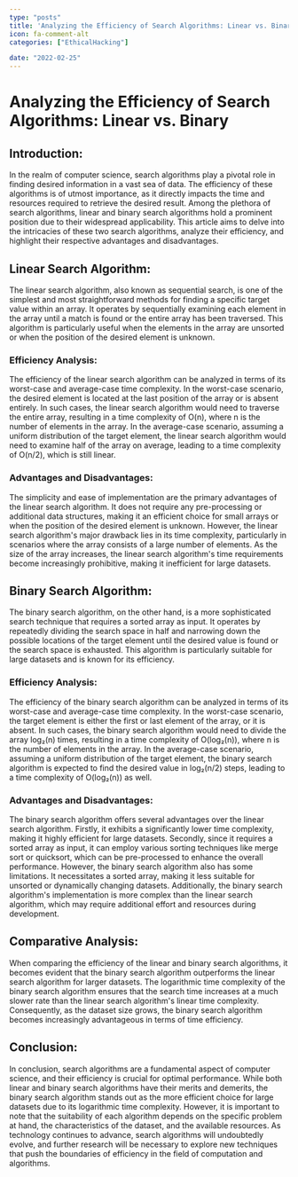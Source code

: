 ```yaml
---
type: "posts"
title: 'Analyzing the Efficiency of Search Algorithms: Linear vs. Binary'
icon: fa-comment-alt
categories: ["EthicalHacking"]

date: "2022-02-25"
---
```




# Analyzing the Efficiency of Search Algorithms: Linear vs. Binary

## Introduction:
In the realm of computer science, search algorithms play a pivotal role in finding desired information in a vast sea of data. The efficiency of these algorithms is of utmost importance, as it directly impacts the time and resources required to retrieve the desired result. Among the plethora of search algorithms, linear and binary search algorithms hold a prominent position due to their widespread applicability. This article aims to delve into the intricacies of these two search algorithms, analyze their efficiency, and highlight their respective advantages and disadvantages.

## Linear Search Algorithm:
The linear search algorithm, also known as sequential search, is one of the simplest and most straightforward methods for finding a specific target value within an array. It operates by sequentially examining each element in the array until a match is found or the entire array has been traversed. This algorithm is particularly useful when the elements in the array are unsorted or when the position of the desired element is unknown.

### Efficiency Analysis:
The efficiency of the linear search algorithm can be analyzed in terms of its worst-case and average-case time complexity. In the worst-case scenario, the desired element is located at the last position of the array or is absent entirely. In such cases, the linear search algorithm would need to traverse the entire array, resulting in a time complexity of O(n), where n is the number of elements in the array. In the average-case scenario, assuming a uniform distribution of the target element, the linear search algorithm would need to examine half of the array on average, leading to a time complexity of O(n/2), which is still linear.

### Advantages and Disadvantages:
The simplicity and ease of implementation are the primary advantages of the linear search algorithm. It does not require any pre-processing or additional data structures, making it an efficient choice for small arrays or when the position of the desired element is unknown. However, the linear search algorithm's major drawback lies in its time complexity, particularly in scenarios where the array consists of a large number of elements. As the size of the array increases, the linear search algorithm's time requirements become increasingly prohibitive, making it inefficient for large datasets.

## Binary Search Algorithm:
The binary search algorithm, on the other hand, is a more sophisticated search technique that requires a sorted array as input. It operates by repeatedly dividing the search space in half and narrowing down the possible locations of the target element until the desired value is found or the search space is exhausted. This algorithm is particularly suitable for large datasets and is known for its efficiency.

### Efficiency Analysis:
The efficiency of the binary search algorithm can be analyzed in terms of its worst-case and average-case time complexity. In the worst-case scenario, the target element is either the first or last element of the array, or it is absent. In such cases, the binary search algorithm would need to divide the array log₂(n) times, resulting in a time complexity of O(log₂(n)), where n is the number of elements in the array. In the average-case scenario, assuming a uniform distribution of the target element, the binary search algorithm is expected to find the desired value in log₂(n/2) steps, leading to a time complexity of O(log₂(n)) as well.

### Advantages and Disadvantages:
The binary search algorithm offers several advantages over the linear search algorithm. Firstly, it exhibits a significantly lower time complexity, making it highly efficient for large datasets. Secondly, since it requires a sorted array as input, it can employ various sorting techniques like merge sort or quicksort, which can be pre-processed to enhance the overall performance. However, the binary search algorithm also has some limitations. It necessitates a sorted array, making it less suitable for unsorted or dynamically changing datasets. Additionally, the binary search algorithm's implementation is more complex than the linear search algorithm, which may require additional effort and resources during development.

## Comparative Analysis:
When comparing the efficiency of the linear and binary search algorithms, it becomes evident that the binary search algorithm outperforms the linear search algorithm for larger datasets. The logarithmic time complexity of the binary search algorithm ensures that the search time increases at a much slower rate than the linear search algorithm's linear time complexity. Consequently, as the dataset size grows, the binary search algorithm becomes increasingly advantageous in terms of time efficiency.

## Conclusion:
In conclusion, search algorithms are a fundamental aspect of computer science, and their efficiency is crucial for optimal performance. While both linear and binary search algorithms have their merits and demerits, the binary search algorithm stands out as the more efficient choice for large datasets due to its logarithmic time complexity. However, it is important to note that the suitability of each algorithm depends on the specific problem at hand, the characteristics of the dataset, and the available resources. As technology continues to advance, search algorithms will undoubtedly evolve, and further research will be necessary to explore new techniques that push the boundaries of efficiency in the field of computation and algorithms.